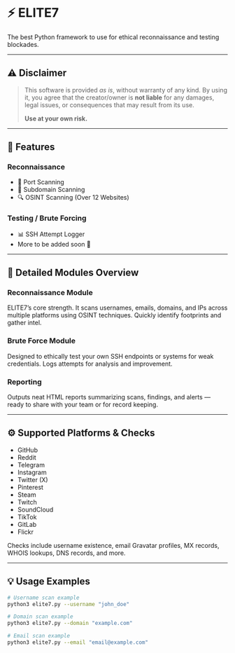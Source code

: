 # ⚡ ELITE7

The best Python framework to use for ethical reconnaissance and testing blockades.

---

## ⚠️ Disclaimer

> This software is provided *as is*, without warranty of any kind. By using it, you agree that the creator/owner is **not liable** for any damages, legal issues, or consequences that may result from its use.
> 
> **Use at your own risk.**

---

## 🚀 Features

### Reconnaissance
- 🚥 Port Scanning  
- 📡 Subdomain Scanning  
- 🔍 OSINT Scanning (Over 12 Websites)  

### Testing / Brute Forcing
- 📊 SSH Attempt Logger  
- More to be added soon 👀

---

## 🧠 Detailed Modules Overview

### Reconnaissance Module  
ELITE7’s core strength. It scans usernames, emails, domains, and IPs across multiple platforms using OSINT techniques. Quickly identify footprints and gather intel.

### Brute Force Module  
Designed to ethically test your own SSH endpoints or systems for weak credentials. Logs attempts for analysis and improvement.

### Reporting  
Outputs neat HTML reports summarizing scans, findings, and alerts — ready to share with your team or for record keeping.

---

## ⚙️ Supported Platforms & Checks

- GitHub  
- Reddit  
- Telegram  
- Instagram  
- Twitter (X)  
- Pinterest  
- Steam  
- Twitch  
- SoundCloud  
- TikTok  
- GitLab  
- Flickr  

Checks include username existence, email Gravatar profiles, MX records, WHOIS lookups, DNS records, and more.

---

## 💡 Usage Examples

```bash
# Username scan example
python3 elite7.py --username "john_doe"

# Domain scan example
python3 elite7.py --domain "example.com"

# Email scan example
python3 elite7.py --email "email@example.com"
